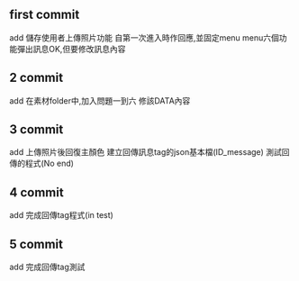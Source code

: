 ## first commit
add 儲存使用者上傳照片功能 
    自第一次進入時作回應,並固定menu
    menu六個功能彈出訊息OK,但要修改訊息內容
## 2 commit
add 在素材folder中,加入問題一到六
    修該DATA內容
## 3 commit
add 上傳照片後回復主顏色
    建立回傳訊息tag的json基本檔(ID_message)
    測試回傳的程式(No end)
## 4 commit
add 完成回傳tag程式(in test)
## 5 commit
add 完成回傳tag測試
